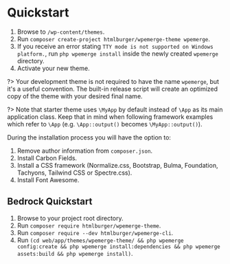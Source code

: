 # Quickstart

1. Browse to `/wp-content/themes`.
2. Run `composer create-project htmlburger/wpemerge-theme wpemerge`.
3. If you receive an error stating `TTY mode is not supported on Windows platform.`, run `php wpemerge install` inside the newly created `wpemerge` directory.
4. Activate your new theme.

?> Your development theme is not required to have the name `wpemerge`, but it's a useful convention. The built-in release script will create an optimized copy of the theme with your desired final name.

?> Note that starter theme uses `\MyApp` by default instead of `\App` as its main application class. Keep that in mind when following framework examples which refer to `\App` (e.g. `\App::output()` becomes `\MyApp::output()`).

During the installation process you will have the option to:

1. Remove author information from `composer.json`.
2. Install Carbon Fields.
3. Install a CSS framework (Normalize.css, Bootstrap, Bulma, Foundation, Tachyons, Tailwind CSS or Spectre.css).
4. Install Font Awesome.

## Bedrock Quickstart

1. Browse to your project root directory.
2. Run `composer require htmlburger/wpemerge-theme`.
3. Run `composer require --dev htmlburger/wpemerge-cli`.
4. Run `(cd web/app/themes/wpemerge-theme/ && php wpemerge config:create && php wpemerge install:dependencies && php wpemerge assets:build && php wpemerge install)`.

